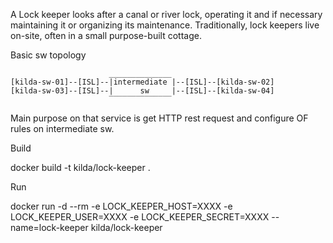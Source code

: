 A Lock keeper looks after a canal or river lock, operating it and if 
necessary maintaining it or organizing its maintenance. Traditionally, 
lock keepers live on-site, often in a small purpose-built cottage.

Basic sw topology

```
                      ______________
[kilda-sw-01]--[ISL]--|intermediate |--[ISL]--[kilda-sw-02]
[kilda-sw-03]--[ISL]--|      sw     |--[ISL]--[kilda-sw-04]
                      ‾‾‾‾‾‾‾‾‾‾‾‾‾‾
```                      

Main purpose on that service is get HTTP rest request and configure OF 
rules on intermediate sw.

Build

docker build -t kilda/lock-keeper .

Run

docker run -d --rm -e LOCK_KEEPER_HOST=XXXX -e LOCK_KEEPER_USER=XXXX -e LOCK_KEEPER_SECRET=XXXX --name=lock-keeper kilda/lock-keeper

